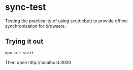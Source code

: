 # sync-test

Testing the practicality of using scuttlebutt to provide offline synchronization for browsers.


## Trying it out

``` bash
npm run start
```

Then open http://localhost:3000
